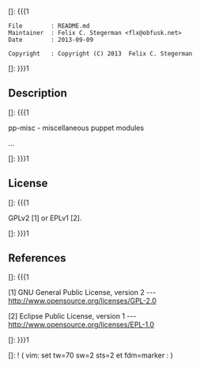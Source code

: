 []: {{{1

    File        : README.md
    Maintainer  : Felix C. Stegerman <flx@obfusk.net>
    Date        : 2013-09-09

    Copyright   : Copyright (C) 2013  Felix C. Stegerman

[]: }}}1

## Description
[]: {{{1

  pp-misc - miscellaneous puppet modules

  ...

[]: }}}1

## License
[]: {{{1

  GPLv2 [1] or EPLv1 [2].

[]: }}}1

## References
[]: {{{1

  [1] GNU General Public License, version 2
  --- http://www.opensource.org/licenses/GPL-2.0

  [2] Eclipse Public License, version 1
  --- http://www.opensource.org/licenses/EPL-1.0

[]: }}}1

[]: ! ( vim: set tw=70 sw=2 sts=2 et fdm=marker : )
